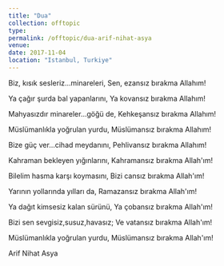 ```yaml
---
title: "Dua"
collection: offtopic
type: 
permalink: /offtopic/dua-arif-nihat-asya
venue: 
date: 2017-11-04
location: "Istanbul, Turkiye"
---
```


Biz, kısık sesleriz...minareleri,
Sen, ezansız bırakma Allahım!  

Ya çağır şurda bal yapanlarını,
Ya kovansız bırakma Allahım!

Mahyasızdır minareler...göğü de,
Kehkeşansız bırakma Allahım!

Müslümanlıkla yoğrulan yurdu,
Müslümansız bırakma Allahım!

Bize güç ver...cihad meydanını,
Pehlivansız bırakma Allahım!

Kahraman bekleyen yığınlarını,
Kahramansız bırakma Allah'ım!

Bilelim hasma karşı koymasını,
Bizi cansız bırakma Allah'ım!

Yarının yollarında yılları da,
Ramazansız bırakma Allah'ım!

Ya dağıt kimsesiz kalan sürünü,
Ya çobansız bırakma Allah'ım!

Bizi sen sevgisiz,susuz,havasız;
Ve vatansız bırakma Allah'ım!

Müslümanlıkla yoğrulan yurdu,
Müslümansız bırakma Allah'ım!

Arif Nihat Asya